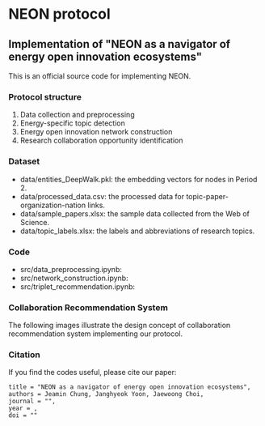 <h1 align="left">NEON protocol</h1>
<h2 align="left">Implementation of "NEON as a navigator of energy open innovation ecosystems"</h2>

This is an official source code for implementing NEON.

### Protocol structure
1) Data collection and preprocessing
2) Energy-specific topic detection
3) Energy open innovation network construction
4) Research collaboration opportunity identification

### Dataset
- data/entities_DeepWalk.pkl: the embedding vectors for nodes in Period 2.
- data/processed_data.csv: the processed data for topic-paper-organization-nation links.
- data/sample_papers.xlsx: the sample data collected from the Web of Science.
- data/topic_labels.xlsx: the labels and abbreviations of research topics.

### Code
- src/data_preprocessing.ipynb:
- src/network_construction.ipynb:
- src/triplet_recommendation.ipynb:

### Collaboration Recommendation System
The following images illustrate the design concept of collaboration recommendation system implementing our protocol.

### Citation
If you find the codes useful, please cite our paper:

```
title = "NEON as a navigator of energy open innovation ecosystems",
authors = Jeamin Chung, Janghyeok Yoon, Jaewoong Choi,
journal = "",
year = ,
doi = ""
```
